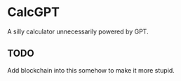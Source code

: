 # CalcGPT

A silly calculator unnecessarily powered by GPT.

## TODO

Add blockchain into this somehow to make it more stupid.
